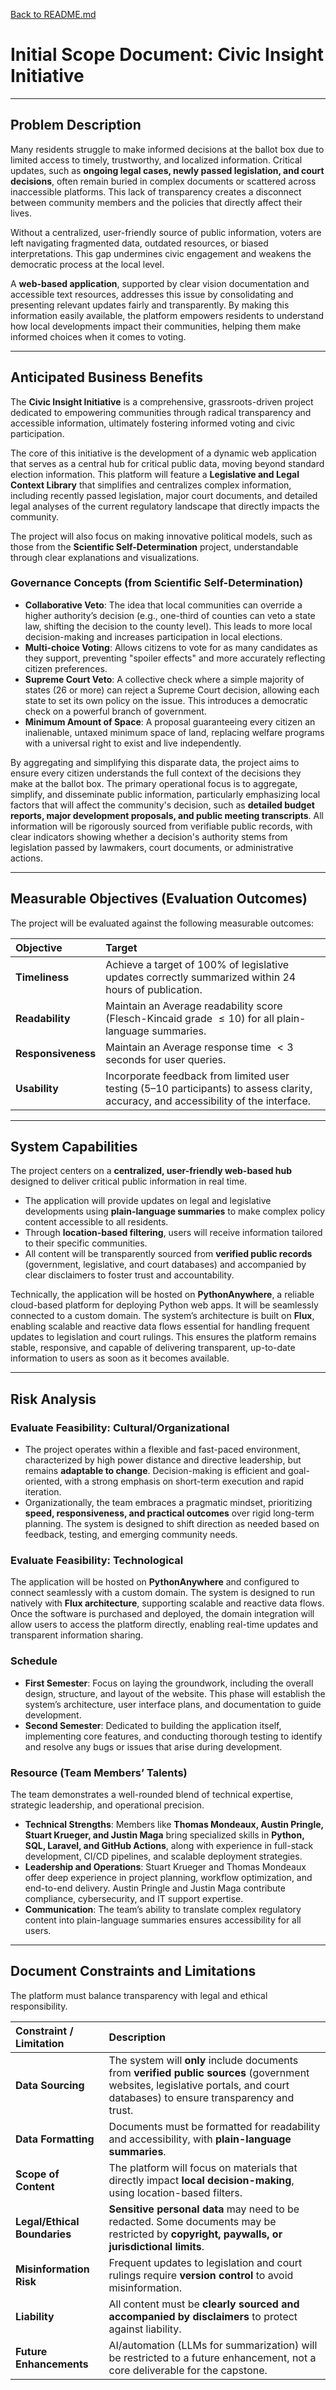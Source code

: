 [Back to README.md](../../README.md)

# Initial Scope Document: Civic Insight Initiative

---

## Problem Description

Many residents struggle to make informed decisions at the ballot box due to limited access to timely, trustworthy, and localized information. Critical updates, such as **ongoing legal cases, newly passed legislation, and court decisions**, often remain buried in complex documents or scattered across inaccessible platforms. This lack of transparency creates a disconnect between community members and the policies that directly affect their lives.

Without a centralized, user-friendly source of public information, voters are left navigating fragmented data, outdated resources, or biased interpretations. This gap undermines civic engagement and weakens the democratic process at the local level.

A **web-based application**, supported by clear vision documentation and accessible text resources, addresses this issue by consolidating and presenting relevant updates fairly and transparently. By making this information easily available, the platform empowers residents to understand how local developments impact their communities, helping them make informed choices when it comes to voting.

---

## Anticipated Business Benefits

The **Civic Insight Initiative** is a comprehensive, grassroots-driven project dedicated to empowering communities through radical transparency and accessible information, ultimately fostering informed voting and civic participation.

The core of this initiative is the development of a dynamic web application that serves as a central hub for critical public data, moving beyond standard election information. This platform will feature a **Legislative and Legal Context Library** that simplifies and centralizes complex information, including recently passed legislation, major court documents, and detailed legal analyses of the current regulatory landscape that directly impacts the community.

The project will also focus on making innovative political models, such as those from the **Scientific Self-Determination** project, understandable through clear explanations and visualizations.

### Governance Concepts (from Scientific Self-Determination)

* **Collaborative Veto**: The idea that local communities can override a higher authority’s decision (e.g., one-third of counties can veto a state law, shifting the decision to the county level). This leads to more local decision-making and increases participation in local elections.
* **Multi-choice Voting**: Allows citizens to vote for as many candidates as they support, preventing "spoiler effects" and more accurately reflecting citizen preferences.
* **Supreme Court Veto**: A collective check where a simple majority of states (26 or more) can reject a Supreme Court decision, allowing each state to set its own policy on the issue. This introduces a democratic check on a powerful branch of government.
* **Minimum Amount of Space**: A proposal guaranteeing every citizen an inalienable, untaxed minimum space of land, replacing welfare programs with a universal right to exist and live independently.

By aggregating and simplifying this disparate data, the project aims to ensure every citizen understands the full context of the decisions they make at the ballot box. The primary operational focus is to aggregate, simplify, and disseminate public information, particularly emphasizing local factors that will affect the community's decision, such as **detailed budget reports, major development proposals, and public meeting transcripts**. All information will be rigorously sourced from verifiable public records, with clear indicators showing whether a decision's authority stems from legislation passed by lawmakers, court documents, or administrative actions.

---
## Measurable Objectives (Evaluation Outcomes)

The project will be evaluated against the following measurable outcomes:

| Objective | Target |
| :--- | :--- |
| **Timeliness** | Achieve a target of 100% of legislative updates correctly summarized within 24 hours of publication. |
| **Readability** | Maintain an Average readability score (Flesch-Kincaid grade $\le 10$) for all plain-language summaries. |
| **Responsiveness** | Maintain an Average response time $< 3$ seconds for user queries. |
| **Usability** | Incorporate feedback from limited user testing (5–10 participants) to assess clarity, accuracy, and accessibility of the interface. |
---

## System Capabilities

The project centers on a **centralized, user-friendly web-based hub** designed to deliver critical public information in real time.

* The application will provide updates on legal and legislative developments using **plain-language summaries** to make complex policy content accessible to all residents.
* Through **location-based filtering**, users will receive information tailored to their specific communities.
* All content will be transparently sourced from **verified public records** (government, legislative, and court databases) and accompanied by clear disclaimers to foster trust and accountability.

Technically, the application will be hosted on **PythonAnywhere**, a reliable cloud-based platform for deploying Python web apps. It will be seamlessly connected to a custom domain. The system’s architecture is built on **Flux**, enabling scalable and reactive data flows essential for handling frequent updates to legislation and court rulings. This ensures the platform remains stable, responsive, and capable of delivering transparent, up-to-date information to users as soon as it becomes available.

---

## Risk Analysis

### Evaluate Feasibility: Cultural/Organizational

* The project operates within a flexible and fast-paced environment, characterized by high power distance and directive leadership, but remains **adaptable to change**. Decision-making is efficient and goal-oriented, with a strong emphasis on short-term execution and rapid iteration.
* Organizationally, the team embraces a pragmatic mindset, prioritizing **speed, responsiveness, and practical outcomes** over rigid long-term planning. The system is designed to shift direction as needed based on feedback, testing, and emerging community needs.

### Evaluate Feasibility: Technological

The application will be hosted on **PythonAnywhere** and configured to connect seamlessly with a custom domain. The system is designed to run natively with **Flux architecture**, supporting scalable and reactive data flows. Once the software is purchased and deployed, the domain integration will allow users to access the platform directly, enabling real-time updates and transparent information sharing.

### Schedule

* **First Semester**: Focus on laying the groundwork, including the overall design, structure, and layout of the website. This phase will establish the system’s architecture, user interface plans, and documentation to guide development.
* **Second Semester**: Dedicated to building the application itself, implementing core features, and conducting thorough testing to identify and resolve any bugs or issues that arise during development.

### Resource (Team Members’ Talents)

The team demonstrates a well-rounded blend of technical expertise, strategic leadership, and operational precision.

* **Technical Strengths**: Members like **Thomas Mondeaux, Austin Pringle, Stuart Krueger, and Justin Maga** bring specialized skills in **Python, SQL, Laravel, and GitHub Actions**, along with experience in full-stack development, CI/CD pipelines, and scalable deployment strategies.
* **Leadership and Operations**: Stuart Krueger and Thomas Mondeaux offer deep experience in project planning, workflow optimization, and end-to-end delivery. Austin Pringle and Justin Maga contribute compliance, cybersecurity, and IT support expertise.
* **Communication**: The team’s ability to translate complex regulatory content into plain-language summaries ensures accessibility for all users.

---

## Document Constraints and Limitations

The platform must balance transparency with legal and ethical responsibility.

| Constraint / Limitation | Description |
| :--- | :--- |
| **Data Sourcing** | The system will **only** include documents from **verified public sources** (government websites, legislative portals, and court databases) to ensure transparency and trust. |
| **Data Formatting** | Documents must be formatted for readability and accessibility, with **plain-language summaries**. |
| **Scope of Content** | The platform will focus on materials that directly impact **local decision-making**, using location-based filters. |
| **Legal/Ethical Boundaries** | **Sensitive personal data** may need to be redacted. Some documents may be restricted by **copyright, paywalls, or jurisdictional limits**. |
| **Misinformation Risk** | Frequent updates to legislation and court rulings require **version control** to avoid misinformation. |
| **Liability** | All content must be **clearly sourced and accompanied by disclaimers** to protect against liability. 
| **Future Enhancements** | AI/automation (LLMs for summarization) will be restricted to a future enhancement, not a core deliverable for the capstone. |